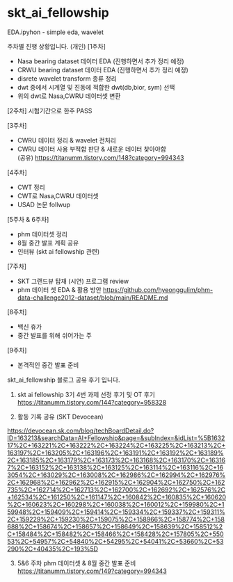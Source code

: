 # skt_ai_fellowship
EDA.ipyhon - simple eda, wavelet



주차별 진행 상황입니다. (개인)
[1주차] 
+ Nasa bearing dataset 데이터 EDA (진행하면서 추가 정리 예정)
+ CRWU bearing dataset 데이터 EDA (진행하면서 추가 정리 예정)
+ disrete wavelet transform 종류 정리
+ dwt 중에서 시계열 및 진동에 적합한 dwt(db,bior, sym) 선택
+ 위의 dwt로 Nasa,CWRU 데이터셋 변환 

[2주차]
시험기간으로 한주 PASS

[3주차]
+ CWRU 데이터 정리 & wavelet 전처리
+ CWRU 데이터 사용 부적합 판단 & 새로운 데이터 찾아야함  
(공유)
https://titanumm.tistory.com/148?category=994343

[4주차]
+ CWT 정리
+ CWT로 Nasa,CWRU 데이터셋
+ USAD 논문 follwup

[5주차 & 6주차]
- phm 데이터셋 정리 
- 8월 중간 발표 계획 공유
- 인터뷰 (skt ai fellowship 관련)

[7주차]
- SKT 그랜드뷰 탑재 (시연) 프로그램 review
- phm 데이터 셋 EDA & 활용 방안 
https://github.com/hyeonggulim/phm-data-challenge2012-dataset/blob/main/README.md

[8주차]
- 백신 휴가 
- 중간 발표를 위해 쉬어가는 주 

[9주차]
- 본격적인 중간 발표 준비 



skt_ai_fellowship 블로그 공유 후기 입니다. 
1. skt ai fellowship 3기 4번 과제 선정 후기 및 OT 후기  
https://titanumm.tistory.com/144?category=958328

2. 활동 기록 공유 (SKT Devocean)

https://devocean.sk.com/blog/techBoardDetail.do?ID=163213&searchData=AI+Fellowship&page=&subIndex=&idList=%5B163217%2C+163221%2C+163222%2C+163224%2C+163225%2C+163213%2C+163197%2C+163205%2C+163196%2C+163191%2C+163192%2C+163189%2C+163185%2C+163179%2C+163173%2C+163168%2C+163170%2C+163167%2C+163152%2C+163138%2C+163125%2C+163114%2C+163116%2C+163054%2C+163029%2C+163008%2C+162986%2C+162994%2C+162976%2C+162968%2C+162962%2C+162915%2C+162904%2C+162750%2C+162735%2C+162714%2C+162713%2C+162700%2C+162692%2C+162576%2C+162534%2C+161250%2C+161147%2C+160842%2C+160835%2C+160620%2C+160623%2C+160298%2C+160038%2C+160012%2C+159980%2C+159948%2C+159409%2C+159414%2C+159334%2C+159337%2C+159311%2C+159229%2C+159230%2C+159075%2C+158966%2C+158774%2C+158688%2C+158674%2C+158657%2C+158649%2C+158639%2C+158512%2C+158484%2C+158482%2C+158466%2C+158428%2C+157805%2C+55053%2C+54957%2C+54840%2C+54295%2C+54041%2C+53660%2C+53290%2C+40435%2C+193%5D


3. 5&6 주차 phm 데이터셋 & 8월 중간 발표 준비
https://titanumm.tistory.com/149?category=994343
